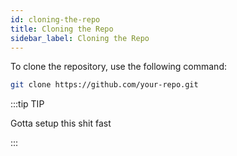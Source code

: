 ```yaml
---
id: cloning-the-repo
title: Cloning the Repo
sidebar_label: Cloning the Repo
---
```



To clone the repository, use the following command:

```bash
git clone https://github.com/your-repo.git
```

:::tip TIP

Gotta setup this shit fast

:::
